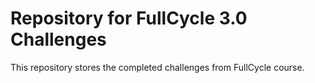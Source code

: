 # Repository for FullCycle 3.0 Challenges
This repository stores the completed challenges from FullCycle course.
